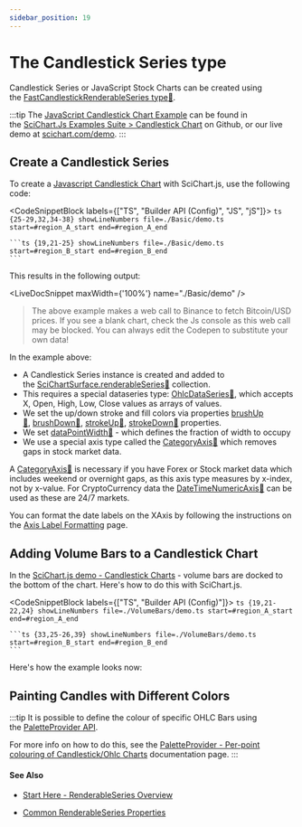 ```yaml
---
sidebar_position: 19
---
```


# The Candlestick Series type

Candlestick Series or JavaScript Stock Charts can be created using the [FastCandlestickRenderableSeries type:blue_book:](https://www.scichart.com/documentation/js/current/typedoc/classes/fastcandlestickrenderableseries.html).

:::tip
The [JavaScript Candlestick Chart Example](https://www.scichart.com/demo/react/candlestick-chart) can be found in the [SciChart.Js Examples Suite > Candlestick Chart](https://github.com/ABTSoftware/SciChart.JS.Examples/tree/master/Examples/src/components/Examples/Charts2D/BasicChartTypes/CandlestickChart) on Github, or our live demo at [scichart.com/demo](https://scichart.com/demo/javascript/candlestick-chart).
:::

<ChartFromSciChartDemo 
    src="https://www.scichart.com/demo/iframe/candlestick-chart" 
    title="Candlestick Series Chart"
/>

## Create a Candlestick Series

To create a [Javascript Candlestick Chart](https://www.scichart.com/demo/react/candlestick-chart) with SciChart.js, use the following code:

<CodeSnippetBlock labels={["TS", "Builder API (Config)", "JS", "jS"]}>
    ```ts {25-29,32,34-38} showLineNumbers file=./Basic/demo.ts start=#region_A_start end=#region_A_end
    ```

    ```ts {19,21-25} showLineNumbers file=./Basic/demo.ts start=#region_B_start end=#region_B_end
    ```
</CodeSnippetBlock>

This results in the following output:

<LiveDocSnippet maxWidth={'100%'} name="./Basic/demo" />

> The above example makes a web call to Binance to fetch Bitcoin/USD prices. If you see a blank chart, check the Js console as this web call may be blocked. You can always edit the Codepen to substitute your own data!

In the example above:

*   A Candlestick Series instance is created and added to the [SciChartSurface.renderableSeries:blue_book:](https://www.scichart.com/documentation/js/current/typedoc/classes/scichartsurface.html#renderableseries) collection.
*   This requires a special dataseries type: [OhlcDataSeries:blue_book:](https://www.scichart.com/documentation/js/current/typedoc/classes/ohlcdataseries.html), which accepts X, Open, High, Low, Close values as arrays of values.
*   We set the up/down stroke and fill colors via properties [brushUp:blue_book:](https://www.scichart.com/documentation/js/current/typedoc/classes/fastcandlestickrenderableseries.html#brushup), [brushDown:blue_book:](https://www.scichart.com/documentation/js/current/typedoc/classes/fastcandlestickrenderableseries.html#brushdown), [strokeUp:blue_book:](https://www.scichart.com/documentation/js/current/typedoc/classes/fastcandlestickrenderableseries.html#strokeup), [strokeDown:blue_book:](https://www.scichart.com/documentation/js/current/typedoc/classes/fastcandlestickrenderableseries.html#strokedown) properties.
*   We set [dataPointWidth:blue_book:](https://www.scichart.com/documentation/js/current/typedoc/classes/fastcandlestickrenderableseries.html#datapointwidth) - which defines the fraction of width to occupy
*   We use a special axis type called the [CategoryAxis:blue_book:](https://www.scichart.com/documentation/js/current/typedoc/classes/categoryaxis.html) which removes gaps in stock market data.

A [CategoryAxis:blue_book:](https://www.scichart.com/documentation/js/current/typedoc/classes/categoryaxis.html) is necessary if you have Forex or Stock market data which includes weekend or overnight gaps, as this axis type measures by x-index, not by x-value. For CryptoCurrency data the [DateTimeNumericAxis:blue_book:](https://www.scichart.com/documentation/js/current/typedoc/classes/datetimenumericaxis.html) can be used as these are 24/7 markets.

You can format the date labels on the XAxis by following the instructions on the [Axis Label Formatting](/2d-charts/axis-api/axis-labels/numeric-formats) page.

## Adding Volume Bars to a Candlestick Chart

In the [SciChart.js demo - Candlestick Charts](https://www.scichart.com/demo/react/candlestick-chart) - volume bars are docked to the bottom of the chart. Here's how to do this with SciChart.js.

<CodeSnippetBlock labels={["TS", "Builder API (Config)"]}>
    ```ts {19,21-22,24} showLineNumbers file=./VolumeBars/demo.ts start=#region_A_start end=#region_A_end
    ```

    ```ts {33,25-26,39} showLineNumbers file=./VolumeBars/demo.ts start=#region_B_start end=#region_B_end
    ```
</CodeSnippetBlock>

Here's how the example looks now:

<LiveDocSnippet name="./VolumeBars/demo" />

## Painting Candles with Different Colors

:::tip
It is possible to define the colour of specific OHLC Bars using the [PaletteProvider API](/2d-charts/chart-types/palette-provider-api/palette-provider-api-overview).

For more info on how to do this, see the [PaletteProvider - Per-point colouring of Candlestick/Ohlc Charts](/2d-charts/chart-types/palette-provider-api/fast-candlestick-ohlc-renderable-series) documentation page.
:::

#### See Also

* [Start Here - RenderableSeries Overview](/2d-charts/chart-types/renderable-series-api-overview)

* [Common RenderableSeries Properties](/2d-charts/chart-types/common-series-apis/is-visible)
